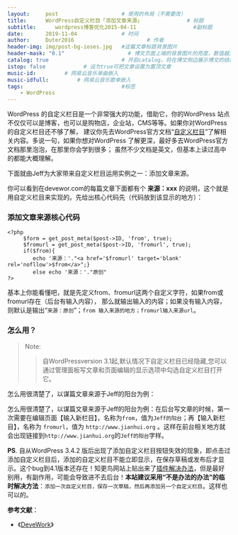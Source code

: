 ```yaml
---
layout:     post   				    # 使用的布局（不需要改）
title:      WordPress自定义栏目「添加文章来源」 				# 标题 
subtitle:      wordpress博客优化2015-04-11                  #副标题
date:       2019-11-04 				# 时间
author:     Duter2016 						# 作者
header-img: img/post-bg-ioses.jpg 	#这篇文章标题背景图片
header-mask: "0.1"                    # 博文页面上端的背景图片的亮度，数值越大越黑暗
catalog: true 						# 开启catalog，将在博文侧边展示博文的结构
istop: false            # 设为true可把文章设置为置顶文章
music-id:         # 网易云音乐单曲嵌入
music-idfull:         # 网易云音乐歌单嵌入
tags:								#标签
    - WordPress
---
```


WordPress 的自定义栏目是一个非常强大的功能，借助它，你的WordPress 站点不仅仅可以是博客，也可以是购物店，企业站，CMS等等。如果你对WordPress的自定义栏目还不够了解，
建议你先去WordPress官方文档“[自定义栏目](http://codex.wordpress.org/zh-cn:%E8%87%AA%E5%AE%9A%E4%B9%89%E6%A0%8F%E7%9B%AE)”了解相关内容。多说一句，如果你想对WordPress 了解更深，最好多去WordPress官方文档那里泡泡，在那里你会学到很多；
虽然不少文档是英文，但基本上读过高中的都能大概理解。

下面就由Jeff为大家带来自定义栏目运用实例之一：添加文章来源。

你可以看到在devewor.com的每篇文章下面都有个 **来源：xxx** 的说明，这个就是用自定义栏目来实现的。先给出核心代码先（代码放到该显示的地方）：

### 添加文章来源核心代码

```
<?php 
     $form = get_post_meta($post->ID, 'from', true);
     $fromurl = get_post_meta($post->ID, 'fromurl', true);
     if($from){
        echo '来源：'."<a href='$fromurl' target='blank' rel='nofllow'>$from</a>";}
        else echo '来源：'."原创"
?>
```

基本上你能看懂吧，就是先定义from、fromurl这两个自定义字符，如果from或fromurl存在（后台有输入内容），
那么就输出输入的内容；如果没有输入内容，则默认是输出“`来源：原创`”；`from 输入来源的地方；fromurl输入来源url`。

### 怎么用？

> Note:
>> 自WordPressversion 3.1起,默认情况下自定义栏目已经隐藏,您可以通过管理面板写文章和页面编辑的显示选项中勾选自定义栏目打开它。

怎么用很清楚了，以谋篇文章来源于Jeff的阳台为例：

怎么用很清楚了，以谋篇文章来源于Jeff的阳台为例：在后台写文章的时候，第一次需要在编辑页面【输入新栏目】，名称为`from`，值为`Jeff的阳台`；再【输入新栏目】，名称为 `fromurl`，值为 `http://www.jianhui.org` 。这样在前台相关地方就会出现链接到`http://www.jianhui.org`的`Jeff的阳台`字样。

**PS**.
自从WordPress 3.4.2 版后出现了添加自定义栏目按钮失效的现象，即点击过添加自定义栏目后，添加的自定义栏目不能立即显示，在保存草稿或发布后才显示。这个bug到4.1版本还存在！知更鸟网站上贴出来了[插件解决办法](http://zmingcx.com/wordpress-3-4-2-custom-section-bug.html)，但是最好别用，有副作用，可能会导致进不去后台！**本站建议采用“不是办法的办法”的临时解决方法**：`添加一次自定义栏目，保存一次草稿，然后再添加另一个自定义栏目`。这样也可以的。

**参考文献**：

+ 《[DeveWork](http://devework.com/wordpress-custom-fields-for-instance-source.html)》
